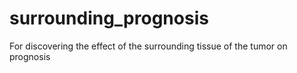 # surrounding_prognosis
For discovering the effect of the surrounding tissue of the tumor on prognosis
